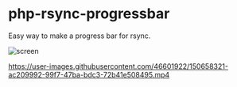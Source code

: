 # php-rsync-progressbar
Easy way to make a progress bar for rsync.

![screen](https://user-images.githubusercontent.com/46601922/150658304-3c329f9e-23f5-4471-b77c-051de4ffa80f.png)




https://user-images.githubusercontent.com/46601922/150658321-ac209992-99f7-47ba-bdc3-72b41e508495.mp4

